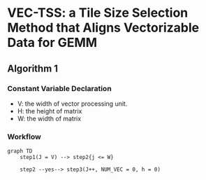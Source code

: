 # VEC-TSS: a Tile Size Selection Method that Aligns Vectorizable Data for GEMM

## Algorithm 1
### Constant Variable Declaration
* V: the width of vector processing unit.
* H: the height of matrix
* W: the width of matrix
### Workflow
```mermaid
graph TD
    step1(J = V) --> step2{j <= W}
    
    step2 --yes--> step3(J++, NUM_VEC = 0, h = 0)
```